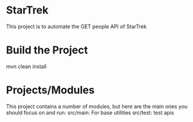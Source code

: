 # StarTrek
This project is to automate the GET people API of StarTrek

# Build the Project
mvn clean install

# Projects/Modules
This project contains a number of modules, but here are the main ones you should focus on and run: src/main: For base utilities src/test: test apis
